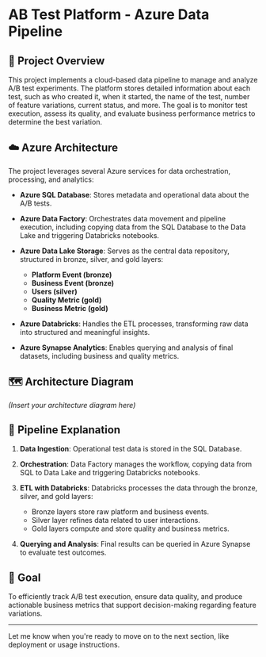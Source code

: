 # AB Test Platform - Azure Data Pipeline

## 📘 Project Overview

This project implements a cloud-based data pipeline to manage and analyze A/B test experiments. The platform stores detailed information about each test, such as who created it, when it started, the name of the test, number of feature variations, current status, and more. The goal is to monitor test execution, assess its quality, and evaluate business performance metrics to determine the best variation.

## ☁️ Azure Architecture

The project leverages several Azure services for data orchestration, processing, and analytics:

* **Azure SQL Database**: Stores metadata and operational data about the A/B tests.
* **Azure Data Factory**: Orchestrates data movement and pipeline execution, including copying data from the SQL Database to the Data Lake and triggering Databricks notebooks.
* **Azure Data Lake Storage**: Serves as the central data repository, structured in bronze, silver, and gold layers:

  * **Platform Event (bronze)**
  * **Business Event (bronze)**
  * **Users (silver)**
  * **Quality Metric (gold)**
  * **Business Metric (gold)**
* **Azure Databricks**: Handles the ETL processes, transforming raw data into structured and meaningful insights.
* **Azure Synapse Analytics**: Enables querying and analysis of final datasets, including business and quality metrics.

## 🗺️ Architecture Diagram

*(Insert your architecture diagram here)*

## 🔁 Pipeline Explanation

1. **Data Ingestion**: Operational test data is stored in the SQL Database.
2. **Orchestration**: Data Factory manages the workflow, copying data from SQL to Data Lake and triggering Databricks notebooks.
3. **ETL with Databricks**: Databricks processes the data through the bronze, silver, and gold layers:

   * Bronze layers store raw platform and business events.
   * Silver layer refines data related to user interactions.
   * Gold layers compute and store quality and business metrics.
4. **Querying and Analysis**: Final results can be queried in Azure Synapse to evaluate test outcomes.

## 🎯 Goal

To efficiently track A/B test execution, ensure data quality, and produce actionable business metrics that support decision-making regarding feature variations.

---

Let me know when you're ready to move on to the next section, like deployment or usage instructions.
